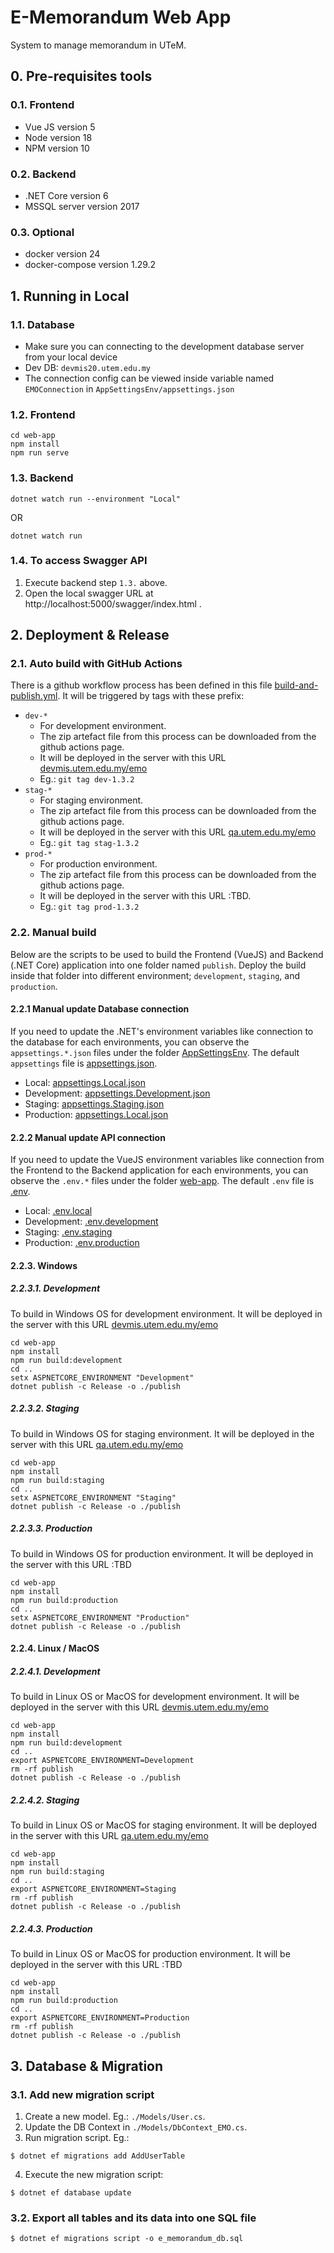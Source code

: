 # E-Memorandum Web App
System to manage memorandum in UTeM.

## 0. Pre-requisites tools

### 0.1. Frontend
- Vue JS version 5
- Node version 18
- NPM version 10

### 0.2. Backend
- .NET Core version 6
- MSSQL server version 2017

### 0.3. Optional
- docker version 24
- docker-compose version 1.29.2

## 1. Running in Local

### 1.1. Database
- Make sure you can connecting to the development database server from your local device
- Dev DB: `devmis20.utem.edu.my`
- The connection config can be viewed inside variable named `EMOConnection` in `AppSettingsEnv/appsettings.json`

### 1.2. Frontend
```
cd web-app
npm install
npm run serve
```

### 1.3. Backend
```
dotnet watch run --environment "Local"
```
OR
```
dotnet watch run
```

### 1.4. To access Swagger API
1. Execute backend step `1.3.` above.
2. Open the local swagger URL at http://localhost:5000/swagger/index.html .

## 2. Deployment & Release

### 2.1. Auto build with GitHub Actions
There is a github workflow process has been defined in this file [build-and-publish.yml](/.github/workflows/build-and-publish.yml). It will be triggered by tags with these prefix:
- `dev-*`
  - For development environment.
  - The zip artefact file from this process can be downloaded from the github actions page.
  - It will be deployed in the server with this URL [devmis.utem.edu.my/emo](https://devmis.utem.edu.my/emo/)
  - Eg.: `git tag dev-1.3.2`
- `stag-*`
  - For staging environment.
  - The zip artefact file from this process can be downloaded from the github actions page.
  - It will be deployed in the server with this URL [qa.utem.edu.my/emo](https://qa.utem.edu.my/emo/)
  - Eg.: `git tag stag-1.3.2`
- `prod-*`
  - For production environment.
  - The zip artefact file from this process can be downloaded from the github actions page.
  - It will be deployed in the server with this URL :TBD.
  - Eg.: `git tag prod-1.3.2`

### 2.2. Manual build
Below are the scripts to be used to build the Frontend (VueJS) and Backend (.NET Core) application into one folder named `publish`. Deploy the build inside that folder into different environment; `development`, `staging`, and `production`.

#### 2.2.1 Manual update Database connection
If you need to update the .NET's environment variables like connection to the database for each environments, you can observe the `appsettings.*.json` files under the folder [AppSettingsEnv](/AppSettingsEnv). The default `appsettings` file is [appsettings.json](/AppSettingsEnv/appsettings.json).

- Local: [appsettings.Local.json](/AppSettingsEnv/appsettings.Local.json)
- Development: [appsettings.Development.json](/AppSettingsEnv/appsettings.Development.json)
- Staging: [appsettings.Staging.json](/AppSettingsEnv/appsettings.Staging.json)
- Production: [appsettings.Local.json](/AppSettingsEnv/appsettings.Production.json)

#### 2.2.2 Manual update API connection
If you need to update the VueJS environment variables like connection from the Frontend to the Backend application for each environments, you can observe the `.env.*` files under the folder [web-app](/web-app/). The default `.env` file is [.env](/web-app/.env.local).

- Local: [.env.local](/web-app/.env.local)
- Development: [.env.development](/web-app/.env.development)
- Staging: [.env.staging](/web-app/.env.staging)
- Production: [.env.production](/web-app/.env.production)

#### 2.2.3. Windows

##### 2.2.3.1. Development
To build in Windows OS for development environment. It will be deployed in the server with this URL [devmis.utem.edu.my/emo](https://devmis.utem.edu.my/emo/)
```
cd web-app
npm install
npm run build:development
cd ..
setx ASPNETCORE_ENVIRONMENT "Development"
dotnet publish -c Release -o ./publish
```

##### 2.2.3.2. Staging
To build in Windows OS for staging environment. It will be deployed in the server with this URL [qa.utem.edu.my/emo](https://qa.utem.edu.my/emo/)
```
cd web-app
npm install
npm run build:staging
cd ..
setx ASPNETCORE_ENVIRONMENT "Staging"
dotnet publish -c Release -o ./publish
```

##### 2.2.3.3. Production
To build in Windows OS for production environment. It will be deployed in the server with this URL :TBD
```
cd web-app
npm install
npm run build:production
cd ..
setx ASPNETCORE_ENVIRONMENT "Production"
dotnet publish -c Release -o ./publish
```

#### 2.2.4. Linux / MacOS

##### 2.2.4.1. Development
To build in Linux OS or MacOS for development environment. It will be deployed in the server with this URL [devmis.utem.edu.my/emo](https://devmis.utem.edu.my/emo/)
```
cd web-app
npm install
npm run build:development
cd ..
export ASPNETCORE_ENVIRONMENT=Development
rm -rf publish
dotnet publish -c Release -o ./publish
```

##### 2.2.4.2. Staging
To build in Linux OS or MacOS for staging environment. It will be deployed in the server with this URL [qa.utem.edu.my/emo](https://qa.utem.edu.my/emo/)
```
cd web-app
npm install
npm run build:staging
cd ..
export ASPNETCORE_ENVIRONMENT=Staging
rm -rf publish
dotnet publish -c Release -o ./publish
```

##### 2.2.4.3. Production
To build in Linux OS or MacOS for production environment. It will be deployed in the server with this URL :TBD
```
cd web-app
npm install
npm run build:production
cd ..
export ASPNETCORE_ENVIRONMENT=Production
rm -rf publish
dotnet publish -c Release -o ./publish
```

## 3. Database & Migration

### 3.1. Add new migration script
1. Create a new model. Eg.: `./Models/User.cs`.
2. Update the DB Context in `./Models/DbContext_EMO.cs`.
3. Run migration script. Eg.:
```
$ dotnet ef migrations add AddUserTable
```
4. Execute the new migration script:
```
$ dotnet ef database update
```

### 3.2. Export all tables and its data into one SQL file
```
$ dotnet ef migrations script -o e_memorandum_db.sql
```